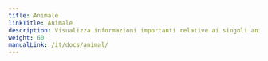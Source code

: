 ```yaml
---
title: Animale
linkTitle: Animale
description: Visualizza informazioni importanti relative ai singoli animali
weight: 60
manualLink: /it/docs/animal/
---
```

<script>
  window.location.href = "/it/docs/animal/";
</script>
